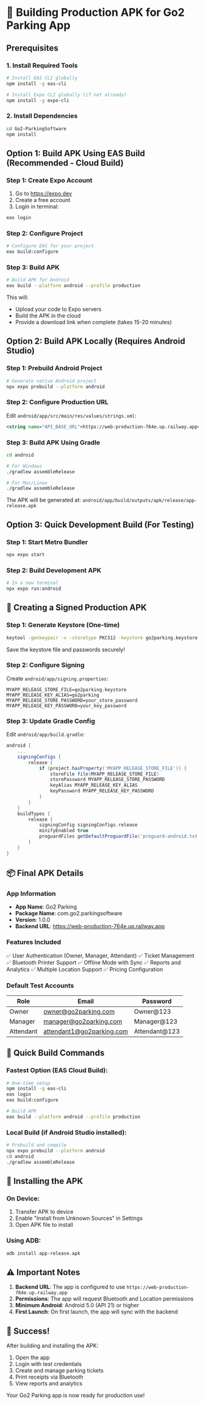 # 📱 Building Production APK for Go2 Parking App

## Prerequisites

### 1. Install Required Tools

```bash
# Install EAS CLI globally
npm install -g eas-cli

# Install Expo CLI globally (if not already)
npm install -g expo-cli
```

### 2. Install Dependencies

```bash
cd Go2-ParkingSoftware
npm install
```

## Option 1: Build APK Using EAS Build (Recommended - Cloud Build)

### Step 1: Create Expo Account
1. Go to https://expo.dev
2. Create a free account
3. Login in terminal:
```bash
eas login
```

### Step 2: Configure Project
```bash
# Configure EAS for your project
eas build:configure
```

### Step 3: Build APK
```bash
# Build APK for Android
eas build --platform android --profile production
```

This will:
- Upload your code to Expo servers
- Build the APK in the cloud
- Provide a download link when complete (takes 15-20 minutes)

## Option 2: Build APK Locally (Requires Android Studio)

### Step 1: Prebuild Android Project
```bash
# Generate native Android project
npx expo prebuild --platform android
```

### Step 2: Configure Production URL
Edit `android/app/src/main/res/values/strings.xml`:
```xml
<string name="API_BASE_URL">https://web-production-764e.up.railway.app</string>
```

### Step 3: Build APK Using Gradle
```bash
cd android

# For Windows
./gradlew assembleRelease

# For Mac/Linux
./gradlew assembleRelease
```

The APK will be generated at:
`android/app/build/outputs/apk/release/app-release.apk`

## Option 3: Quick Development Build (For Testing)

### Step 1: Start Metro Bundler
```bash
npx expo start
```

### Step 2: Build Development APK
```bash
# In a new terminal
npx expo run:android
```

## 🔐 Creating a Signed Production APK

### Step 1: Generate Keystore (One-time)
```bash
keytool -genkeypair -v -storetype PKCS12 -keystore go2parking.keystore -alias go2parking -keyalg RSA -keysize 2048 -validity 10000
```

Save the keystore file and passwords securely!

### Step 2: Configure Signing
Create `android/app/signing.properties`:
```properties
MYAPP_RELEASE_STORE_FILE=go2parking.keystore
MYAPP_RELEASE_KEY_ALIAS=go2parking
MYAPP_RELEASE_STORE_PASSWORD=your_store_password
MYAPP_RELEASE_KEY_PASSWORD=your_key_password
```

### Step 3: Update Gradle Config
Edit `android/app/build.gradle`:
```gradle
android {
    ...
    signingConfigs {
        release {
            if (project.hasProperty('MYAPP_RELEASE_STORE_FILE')) {
                storeFile file(MYAPP_RELEASE_STORE_FILE)
                storePassword MYAPP_RELEASE_STORE_PASSWORD
                keyAlias MYAPP_RELEASE_KEY_ALIAS
                keyPassword MYAPP_RELEASE_KEY_PASSWORD
            }
        }
    }
    buildTypes {
        release {
            signingConfig signingConfigs.release
            minifyEnabled true
            proguardFiles getDefaultProguardFile('proguard-android.txt'), 'proguard-rules.pro'
        }
    }
}
```

## 📦 Final APK Details

### App Information
- **App Name**: Go2 Parking
- **Package Name**: com.go2.parkingsoftware
- **Version**: 1.0.0
- **Backend URL**: https://web-production-764e.up.railway.app

### Features Included
✅ User Authentication (Owner, Manager, Attendant)
✅ Ticket Management
✅ Bluetooth Printer Support
✅ Offline Mode with Sync
✅ Reports and Analytics
✅ Multiple Location Support
✅ Pricing Configuration

### Default Test Accounts
| Role | Email | Password |
|------|-------|----------|
| Owner | owner@go2parking.com | Owner@123 |
| Manager | manager@go2parking.com | Manager@123 |
| Attendant | attendant1@go2parking.com | Attendant@123 |

## 🚀 Quick Build Commands

### Fastest Option (EAS Cloud Build):
```bash
# One-time setup
npm install -g eas-cli
eas login
eas build:configure

# Build APK
eas build --platform android --profile production
```

### Local Build (if Android Studio installed):
```bash
# Prebuild and compile
npx expo prebuild --platform android
cd android
./gradlew assembleRelease
```

## 📲 Installing the APK

### On Device:
1. Transfer APK to device
2. Enable "Install from Unknown Sources" in Settings
3. Open APK file to install

### Using ADB:
```bash
adb install app-release.apk
```

## ⚠️ Important Notes

1. **Backend URL**: The app is configured to use `https://web-production-764e.up.railway.app`
2. **Permissions**: The app will request Bluetooth and Location permissions
3. **Minimum Android**: Android 5.0 (API 21) or higher
4. **First Launch**: On first launch, the app will sync with the backend

## 🎉 Success!

After building and installing the APK:
1. Open the app
2. Login with test credentials
3. Create and manage parking tickets
4. Print receipts via Bluetooth
5. View reports and analytics

Your Go2 Parking app is now ready for production use!